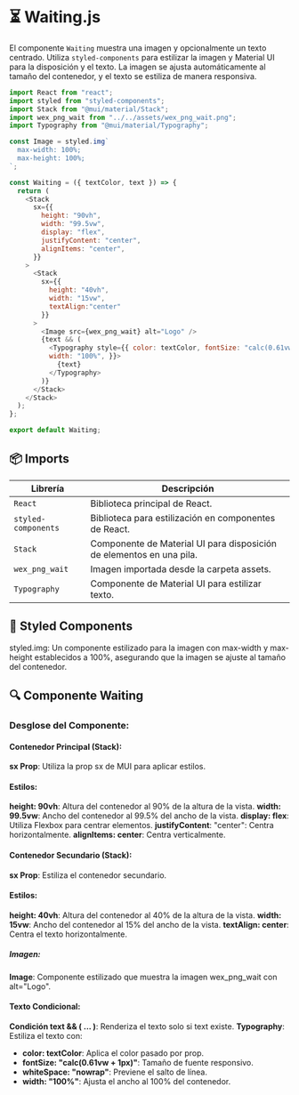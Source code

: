 # ⏳ Waiting.js

El componente `Waiting` muestra una imagen y opcionalmente un texto centrado. Utiliza `styled-components` para estilizar la imagen y Material UI para la disposición y el texto. La imagen se ajusta automáticamente al tamaño del contenedor, y el texto se estiliza de manera responsiva.

```js
import React from "react";
import styled from "styled-components";
import Stack from "@mui/material/Stack";
import wex_png_wait from "../../assets/wex_png_wait.png";
import Typography from "@mui/material/Typography";

const Image = styled.img`
  max-width: 100%;
  max-height: 100%;
`;

const Waiting = ({ textColor, text }) => {
  return (
    <Stack
      sx={{
        height: "90vh",
        width: "99.5vw",
        display: "flex",
        justifyContent: "center",
        alignItems: "center",
      }}
    >
      <Stack
        sx={{
          height: "40vh",
          width: "15vw",
          textAlign:"center"
        }}
      >
        <Image src={wex_png_wait} alt="Logo" />
        {text && ( 
          <Typography style={{ color: textColor, fontSize: "calc(0.61vw + 1px)", whiteSpace: "nowrap", 
          width: "100%", }}>
            {text}
          </Typography>
        )}
      </Stack>
    </Stack>
  );
};

export default Waiting;
```

## 📦 Imports

| **Librería**                      | **Descripción**                                      |
|-----------------------------------|------------------------------------------------------|
| `React`                           | Biblioteca principal de React.                       |
| `styled-components`               | Biblioteca para estilización en componentes de React.|
| `Stack`                           | Componente de Material UI para disposición de elementos en una pila. |
| `wex_png_wait`                   | Imagen importada desde la carpeta assets.            |
| `Typography`                      | Componente de Material UI para estilizar texto.     |

## 🎨 Styled Components

styled.img: Un componente estilizado para la imagen con max-width y max-height establecidos a 100%, asegurando que la imagen se ajuste al tamaño del contenedor.

## 🔍 Componente Waiting

### Desglose del Componente:

#### Contenedor Principal (Stack):

**sx Prop**: Utiliza la prop sx de MUI para aplicar estilos.

#### Estilos:

**height: 90vh**: Altura del contenedor al 90% de la altura de la vista.
**width: 99.5vw**: Ancho del contenedor al 99.5% del ancho de la vista.
**display: flex**: Utiliza Flexbox para centrar elementos.
**justifyContent**: "center": Centra horizontalmente.
**alignItems: center**: Centra verticalmente.

#### Contenedor Secundario (Stack):

**sx Prop**: Estiliza el contenedor secundario.

#### Estilos:

**height: 40vh**: Altura del contenedor al 40% de la altura de la vista.
**width: 15vw**: Ancho del contenedor al 15% del ancho de la vista.
**textAlign: center**: Centra el texto horizontalmente.

##### Imagen:

**Image**: Componente estilizado que muestra la imagen wex_png_wait con alt="Logo".

#### Texto Condicional:

**Condición text && ( ... )**: Renderiza el texto solo si text existe.
**Typography**: Estiliza el texto con:

- **color: textColor**: Aplica el color pasado por prop.
- **fontSize: "calc(0.61vw + 1px)"**: Tamaño de fuente responsivo.
- **whiteSpace: "nowrap"**: Previene el salto de línea.
- **width: "100%"**: Ajusta el ancho al 100% del contenedor.